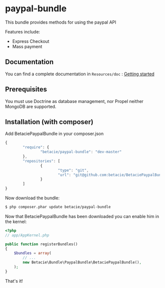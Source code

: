 paypal-bundle
=============

This bundle provides methods for using the paypal API

Features include:
* Express Checkout
* Mass payment

Documentation
-------------
You can find a complete documentation in `Resources/doc` :
[Getting started](https://github.com/betacie/BetaciePaypalBundle/tree/master/Resources/doc/index.md)

Prerequisites
-------------
You must use Doctrine as database management, nor Propel neither MongoDB are supported.

Installation (with composer)
----------------------------

Add BetaciePaypalBundle in your composer.json

```js
{
        "require": {
                "betacie/paypal-bundle": "dev-master"
        },
        "repositories": [
                {
                        "type": "git",
                        "url": "git@github.com:betacie/BetaciePaypalBundle.git"
                }
        ]
}
```

Now download the bundle:

```bash
$ php composer.phar update betacie/paypal-bundle
```

Now that BetaciePaypalBundle has been downloaded you can enable him in the kernel:

```php
<?php
// app/AppKernel.php

public function registerBundles()
{
    $bundles = array(
        // ...
        new Betacie\Bundle\PaypalBundle\BetaciePaypalBundle(),
    );
}
```

That's it!